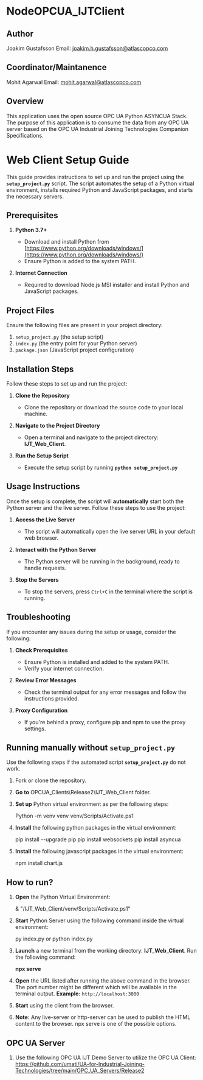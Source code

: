 # NodeOPCUA_IJTClient

## Author

Joakim Gustafsson
Email: joakim.h.gustafsson@atlascopco.com

## Coordinator/Maintanence

Mohit Agarwal
Email: mohit.agarwal@atlascopco.com

## Overview

This application uses the open source OPC UA Python ASYNCUA Stack. The purpose of this application is to consume the data from any OPC UA server based on the OPC UA Industrial Joining Technologies Companion Specifications.

# Web Client Setup Guide

This guide provides instructions to set up and run the project using the **`setup_project.py`** script. The script automates the setup of a Python virtual environment, installs required Python and JavaScript packages, and starts the necessary servers.

## Prerequisites

1. **Python 3.7+**
   - Download and install Python from [https://www.python.org/downloads/windows/](https://www.python.org/downloads/windows/)
   - Ensure Python is added to the system PATH.

2. **Internet Connection**
   - Required to download Node.js MSI installer and install Python and JavaScript packages.
  
## Project Files

Ensure the following files are present in your project directory:

1. `setup_project.py` (the setup script)
2. `index.py` (the entry point for your Python server)
3. `package.json` (JavaScript project configuration)

## Installation Steps

Follow these steps to set up and run the project:

1. **Clone the Repository**
   - Clone the repository or download the source code to your local machine.

2. **Navigate to the Project Directory**
   - Open a terminal and navigate to the project directory: **IJT_Web_Client**.

3. **Run the Setup Script**
   - Execute the setup script by running **`python setup_project.py`**
   
## Usage Instructions

Once the setup is complete, the script will **automatically** start both the Python server and the live server. Follow these steps to use the project:

1. **Access the Live Server**
   - The script will automatically open the live server URL in your default web browser.

2. **Interact with the Python Server**
   - The Python server will be running in the background, ready to handle requests.

3. **Stop the Servers**
   - To stop the servers, press `Ctrl+C` in the terminal where the script is running.

## Troubleshooting

If you encounter any issues during the setup or usage, consider the following:

1. **Check Prerequisites**
   - Ensure Python is installed and added to the system PATH.
   - Verify your internet connection.

2. **Review Error Messages**
   - Check the terminal output for any error messages and follow the instructions provided.

3. **Proxy Configuration**
   - If you're behind a proxy, configure pip and npm to use the proxy settings.

## Running manually without `setup_project.py`
Use the following steps if the automated script **`setup_project.py`** do not work.

1. Fork or clone the repository.
2. **Go to** OPCUA_Clients\Release2\IJT_Web_Client folder.
3. **Set up** Python virtual environment as per the following steps:

     Python -m venv venv
     venv/Scripts/Activate.ps1
	 
5. **Install** the following python packages in the virtual environment:

     pip install --upgrade pip
     pip install websockets
     pip install asyncua

6. **Install** the following javascript packages in the virtual environment:

     npm install chart.js

## How to run?

1. **Open** the Python Virtual Environment:

     & "<Path>/IJT_Web_Client/venv/Scripts/Activate.ps1"
3. **Start** Python Server using the following command inside the virtual environment:

     py index.py or python index.py
4. **Launch** a new terminal from the working directory: **IJT_Web_Client**. Run the following command:
   
     **npx serve**
    
6. **Open** the URL listed after running the above command in the browser. The port number might be different which will be available in the terminal output. **Example:** `http://localhost:3000`
7. **Start** using the client from the browser.
8. **Note:** Any live-server or http-server can be used to publish the HTML content to the browser. npx serve is one of the possible options.

## OPC UA Server

1. Use the following OPC UA IJT Demo Server to utilize the OPC UA Client: https://github.com/umati/UA-for-Industrial-Joining-Technologies/tree/main/OPC_UA_Servers/Release2




